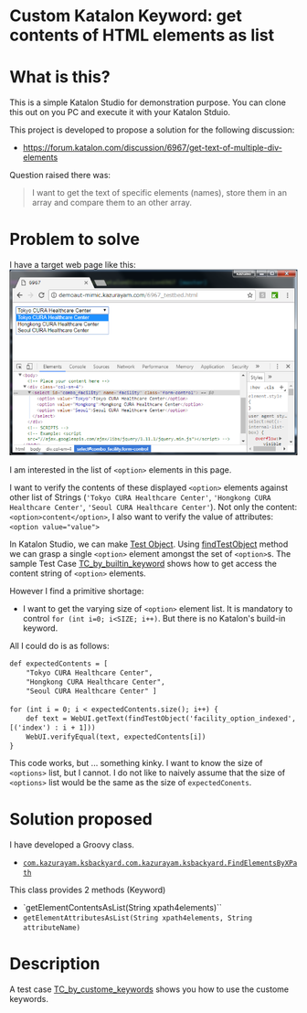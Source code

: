 Custom Katalon Keyword: get contents of HTML elements as list
=====

# What is this?

This is a simple Katalon Studio for demonstration purpose.
You can clone this out on you PC and execute it with your Katalon Stduio.

This project is developed to propose a solution for the following discussion:

- https://forum.katalon.com/discussion/6967/get-text-of-multiple-div-elements

Question raised there was:

> I want to get the text of specific elements (names), store them in an array and compare them to an other array.

# Problem to solve

I have a target web page like this:
![Target web page](https://github.com/kazurayam/KatalonDiscussion6967/blob/master/docs/6967_testbed.png)

I am interested in the list of `<option>` elements in this page.

I want to verify the contents of these displayed `<option>` elements against other list of Strings (`'Tokyo CURA Healthcare Center'`, `'Hongkong CURA Healthcare Center'`, `'Seoul CURA Healthcare Center'`). Not only the content:`<option>content</option>`, I also want to verify the value of attributes:`<option value="value">`

In Katalon Studio, we can make [Test Object](https://docs.katalon.com/display/KD/Manage+Test+Object). Using [findTestObject](https://api-docs.katalon.com/studio/v4.7.0/api/com/kms/katalon/core/testobject/ObjectRepository.html) method we can grasp a single `<option>` element amongst the set of `<option>`s. The sample Test Case [TC_by_builtin_keyword](https://github.com/kazurayam/KatalonDiscussion6967/blob/master/Scripts/TC_by_builtin_keywords/Script1527139026235.groovy) shows how to get access the content string of `<option>` elements.

However I find a primitive shortage:

- I want to get the varying size of `<option>` element list. It is mandatory to control `for (int i=0; i<SIZE; i++)`. But there is no Katalon's build-in keyword.

All I could do is as follows:

```
def expectedContents = [
	"Tokyo CURA Healthcare Center",
	"Hongkong CURA Healthcare Center",
	"Seoul CURA Healthcare Center" ]

for (int i = 0; i < expectedContents.size(); i++) {
    def text = WebUI.getText(findTestObject('facility_option_indexed', [('index') : i + 1]))
    WebUI.verifyEqual(text, expectedContents[i])
}
```

This code works, but ... something kinky. I want to know the size of `<options>` list, but I cannot. I do not like to naively assume that the size of `<options>` list would be the same as the size of `expectedConents`.

# Solution proposed

I have developed a Groovy class.
- [`com.kazurayam.ksbackyard.com.kazurayam.ksbackyard.FindElementsByXPath`](https://github.com/kazurayam/KatalonDiscussion6967/blob/master/Keywords/com/kazurayam/ksbackyard/FindElementsByXPath.groovy)

This class provides 2 methods (Keyword)
- `getElementContentsAsList(String xpath4elements)``
- `getElementAttributesAsList(String xpath4elements, String attributeName)`


# Description

A test case [TC_by_custome_keywords](https://github.com/kazurayam/KatalonDiscussion6967/blob/master/Scripts/TC_by_custom_keywords/Script1527139045725.groovy) shows you how to use the custome keywords.
